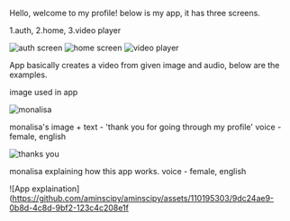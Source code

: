 Hello, welcome to my profile! below is my app, it has three screens.

1.auth, 2.home, 3.video player

![auth screen](https://github.com/aminscipy/aminscipy/assets/110195303/7614fb46-9021-425a-bbf9-90107711e506)
![home screen](https://github.com/aminscipy/aminscipy/assets/110195303/67515db3-2168-458d-977a-9522e39d5613)
![video player](https://github.com/aminscipy/aminscipy/assets/110195303/add067cc-67b9-44b1-935c-1e204ddf1f5a)

App basically creates a video from given image and audio, below are the examples.

image used in app

![monalisa](https://github.com/aminscipy/aminscipy/assets/110195303/05f766ee-e087-4def-9f23-21579cd5ea1c)

monalisa's image + text - 'thank you for going through my profile' voice - female, english

![thanks you](https://github.com/aminscipy/aminscipy/assets/110195303/e8481336-6f5b-4372-a37b-de33ba0d3f3a)

monalisa explaining how this app works. voice - female, english

![App explaination](https://github.com/aminscipy/aminscipy/assets/110195303/9dc24ae9-0b8d-4c8d-9bf2-123c4c208e1f
